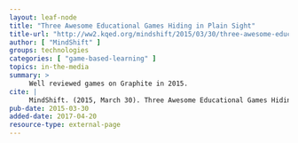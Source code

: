 ```yaml
---
layout: leaf-node
title: "Three Awesome Educational Games Hiding in Plain Sight"
title-url: "http://ww2.kqed.org/mindshift/2015/03/30/three-awesome-educational-games-hiding-in-plain-sight/"
author: [ "MindShift" ]
groups: technologies
categories: [ "game-based-learning" ]
topics: in-the-media
summary: >
     Well reviewed games on Graphite in 2015.
cite: |
     MindShift. (2015, March 30). Three Awesome Educational Games Hiding in Plain Sight.  Retrieved from: http://ww2.kqed.org/mindshift/2015/03/30/three-awesome-educational-games-hiding-in-plain-sight/
pub-date: 2015-03-30
added-date: 2017-04-20
resource-type: external-page
---
```

